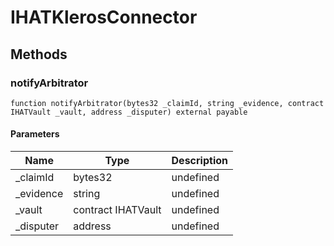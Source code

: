 # IHATKlerosConnector









## Methods

### notifyArbitrator

```solidity
function notifyArbitrator(bytes32 _claimId, string _evidence, contract IHATVault _vault, address _disputer) external payable
```





#### Parameters

| Name | Type | Description |
|---|---|---|
| _claimId | bytes32 | undefined |
| _evidence | string | undefined |
| _vault | contract IHATVault | undefined |
| _disputer | address | undefined |




